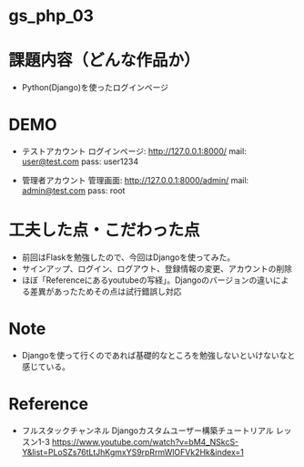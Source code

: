 # gs_php_03
# 課題内容（どんな作品か）

- Python(Django)を使ったログインページ

# DEMO
- テストアカウント
  ログインページ: http://127.0.0.1:8000/
  mail: user@test.com
  pass: user1234

- 管理者アカウント
  管理画面: http://127.0.0.1:8000/admin/
  mail: admin@test.com
  pass: root

# 工夫した点・こだわった点

- 前回はFlaskを勉強したので、今回はDjangoを使ってみた。
- サインアップ、ログイン、ログアウト、登録情報の変更、アカウントの削除
- ほぼ「Referenceにあるyoutubeの写経」。Djangoのバージョンの違いによる差異があったためその点は試行錯誤し対応
 
# Note

- Djangoを使って行くのであれば基礎的なところを勉強しないといけないなと感じている。

# Reference

- フルスタックチャンネル
  Djangoカスタムユーザー構築チュートリアル レッスン1-3
  https://www.youtube.com/watch?v=bM4_NSkcS-Y&list=PLoSZs76tLtJhKgmxYS9rpRrmWlOFVk2Hk&index=1
